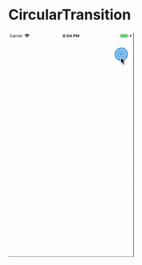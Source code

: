 # CircularTransition

![alt text](https://github.com/biaplutarco/CircularTransition/blob/master/bloggif_5b5a5e1f6621f.gif)
